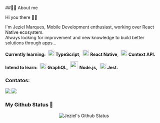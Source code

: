 ##🙋‍♂️ About me

Hi you there 👋🏻

I'm Jeziel Marques, Mobile Development enthusiast, working over React Native ecosystem. <br/>
Always looking for improvement and new knowledge to build better solutions through apps...

<strong>Currently learning:</strong> 
<img style="margin-left: 4px" src="https://i.ibb.co/PZ2XZgr/ts.png" width="20"/> <b>TypeScript</b>, 
<img style="margin-left: 4px" src="https://i.ibb.co/4RHMmLQ/react.png" width="20"/> <b>React Native</b>, 
<img style="margin-left: 4px" src="https://i.ibb.co/WF3MG5H/unnamed.png" width="20"/> <b>Context API.</b>

<strong>Intend to learn:</strong> 
<img style="margin-left: 4px" src="https://i.ibb.co/2nrNSzf/graphql.png" width="20"/> <b>GraphQL,</b> 
<img style="margin-left: 4px" src="https://i.ibb.co/nkmmTfG/node-js-logo.png" width="25"/> <b>Node.js,</b> 
<img style="margin-left: 4px" src="https://i.ibb.co/chN8yVh/jest.png" width="20"/> <b>Jest.</b>

### Contatos:

<div>
 <a href="mailto:contato@jezielmarques7@gmail.com">
  <img src="https://img.shields.io/badge/Gmail-D14836?style=for-the-badge&logo=gmail&logoColor=white" target="__blank">
 </a>
 
 <a href="https://www.linkedin.com/in/jeziel-marques" target="_blank">
  <img src="https://img.shields.io/badge/-LinkedIn-%230077B5?style=for-the-badge&logo=linkedin&logoColor=white" target="__blank">
 </a>   
</div>
 


### My Github Status  🚀

<p align="center">
  <img align="center" src="https://github-readme-stats.vercel.app/api?username=jezielm7&show_icons=true&theme=dracula" alt="Jeziel's Github Status" />
</p>

